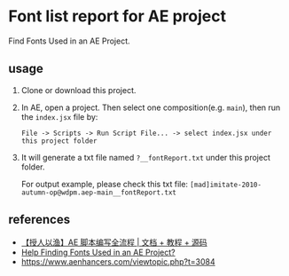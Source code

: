 # Font list report for AE project

Find Fonts Used in an AE Project.

## usage

1. Clone or download this project.

2. In AE, open a project. Then select one composition(e.g. `main`), then run the `index.jsx` file by:
   ```
   File -> Scripts -> Run Script File... -> select index.jsx under this project folder
   ```
3. It will generate a txt file named `?__fontReport.txt` under this project folder.

   For output example, please check this txt file: `[mad]imitate-2010-autumn-op@wdpm.aep-main__fontReport.txt`

## references

- [【授人以渔】AE 脚本编写全流程 | 文档 + 教程 + 源码](https://www.bilibili.com/video/BV17U4y1T7mU?p=2)
- [Help Finding Fonts Used in an AE Project?](https://community.adobe.com/t5/after-effects-discussions/help-finding-fonts-used-in-an-ae-project/m-p/10533870)
- https://www.aenhancers.com/viewtopic.php?t=3084
